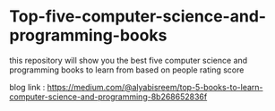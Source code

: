 # Top-five-computer-science-and-programming-books
this repository will show you the best five computer science and programming books to learn from based on people rating score 

blog link : https://medium.com/@alyabisreem/top-5-books-to-learn-computer-science-and-programming-8b268652836f
